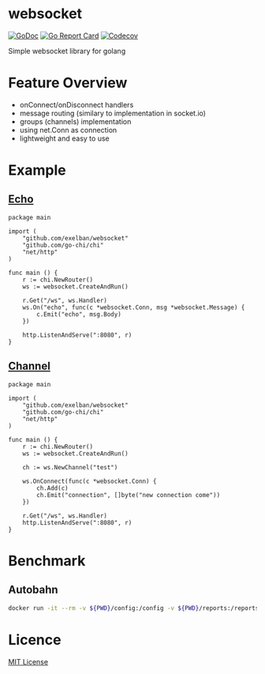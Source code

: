 # websocket
[![GoDoc](http://img.shields.io/badge/go-documentation-blue.svg?style=flat-square)](http://godoc.org/github.com/exelban/websocket)
[![Go Report Card](https://goreportcard.com/badge/github.com/exelban/websocket?style=flat-square)](https://goreportcard.com/report/github.com/exelban/websocket)
[![Codecov](https://img.shields.io/codecov/c/github/exelban/websocket.svg?style=flat-square)](https://codecov.io/gh/exelban/websocket) 

Simple websocket library for golang

# Feature Overview
- onConnect/onDisconnect handlers
- message routing (similary to implementation in socket.io)
- groups (channels) implementation
- using net.Conn as connection
- lightweight and easy to use

# Example
## [Echo](https://github.com/exelban/websocket/blob/channels/example/echo.go)
```golang
package main

import (
	"github.com/exelban/websocket"
	"github.com/go-chi/chi"
	"net/http"
)

func main () {
	r := chi.NewRouter()
	ws := websocket.CreateAndRun()

	r.Get("/ws", ws.Handler)
	ws.On("echo", func(c *websocket.Conn, msg *websocket.Message) {
		c.Emit("echo", msg.Body)
	})

	http.ListenAndServe(":8080", r)
}
```

## [Channel](https://github.com/exelban/websocket/blob/channels/example/channel.go)
```golang
package main

import (
	"github.com/exelban/websocket"
	"github.com/go-chi/chi"
	"net/http"
)

func main () {
	r := chi.NewRouter()
	ws := websocket.CreateAndRun()

	ch := ws.NewChannel("test")

	ws.OnConnect(func(c *websocket.Conn) {
		ch.Add(c)
		ch.Emit("connection", []byte("new connection come"))
	})

	r.Get("/ws", ws.Handler)
	http.ListenAndServe(":8080", r)
}
```

# Benchmark
## Autobahn
```bash
docker run -it --rm -v ${PWD}/config:/config -v ${PWD}/reports:/reports -p 9001:9001 --name fuzzingclient crossbario/autobahn-testsuite /usr/local/bin/wstest --mode fuzzingclient --spec /config/fuzzingclient.json
```

# Licence
[MIT License](https://github.com/exelban/websocket/blob/channels/LICENSE)
